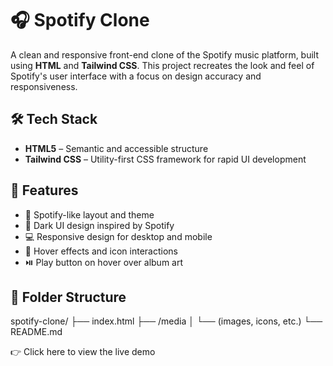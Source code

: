# 🎧 Spotify Clone

A clean and responsive front-end clone of the Spotify music platform, built using **HTML** and **Tailwind CSS**.
This project recreates the look and feel of Spotify's user interface with a focus on design accuracy and responsiveness.

## 🛠️ Tech Stack

- **HTML5** – Semantic and accessible structure  
- **Tailwind CSS** – Utility-first CSS framework for rapid UI development

## 🚀 Features

- 🎵 Spotify-like layout and theme
- 🎨 Dark UI design inspired by Spotify
- 💻 Responsive design for desktop and mobile
- 🔘 Hover effects and icon interactions
- ⏯️ Play button on hover over album art

## 📁 Folder Structure
spotify-clone/
├── index.html
├── /media
│ └── (images, icons, etc.)
└── README.md

👉 Click here to view the live demo
